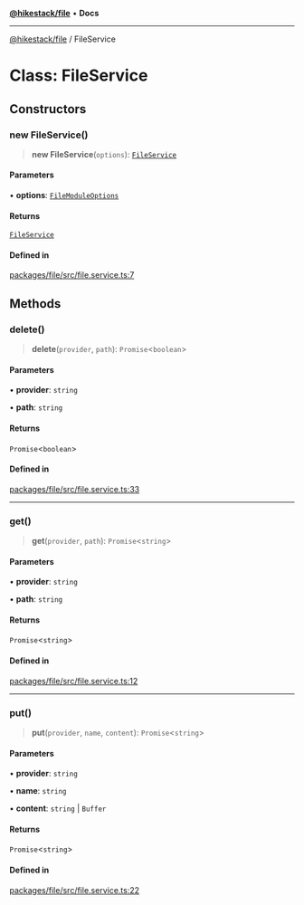 [**@hikestack/file**](/official/reference/file/index.md) • **Docs**

***

[@hikestack/file](/official/reference/file/globals.md) / FileService

# Class: FileService

## Constructors

### new FileService()

> **new FileService**(`options`): [`FileService`](/official/reference/file/classes/FileService.md)

#### Parameters

• **options**: [`FileModuleOptions`](/official/reference/file/interfaces/FileModuleOptions.md)

#### Returns

[`FileService`](/official/reference/file/classes/FileService.md)

#### Defined in

[packages/file/src/file.service.ts:7](https://github.com/hikestack/hike/blob/2d4ca98e0cdf7a421674f597d4960cda8cd728c8/packages/file/src/file.service.ts#L7)

## Methods

### delete()

> **delete**(`provider`, `path`): `Promise`\<`boolean`\>

#### Parameters

• **provider**: `string`

• **path**: `string`

#### Returns

`Promise`\<`boolean`\>

#### Defined in

[packages/file/src/file.service.ts:33](https://github.com/hikestack/hike/blob/2d4ca98e0cdf7a421674f597d4960cda8cd728c8/packages/file/src/file.service.ts#L33)

***

### get()

> **get**(`provider`, `path`): `Promise`\<`string`\>

#### Parameters

• **provider**: `string`

• **path**: `string`

#### Returns

`Promise`\<`string`\>

#### Defined in

[packages/file/src/file.service.ts:12](https://github.com/hikestack/hike/blob/2d4ca98e0cdf7a421674f597d4960cda8cd728c8/packages/file/src/file.service.ts#L12)

***

### put()

> **put**(`provider`, `name`, `content`): `Promise`\<`string`\>

#### Parameters

• **provider**: `string`

• **name**: `string`

• **content**: `string` \| `Buffer`

#### Returns

`Promise`\<`string`\>

#### Defined in

[packages/file/src/file.service.ts:22](https://github.com/hikestack/hike/blob/2d4ca98e0cdf7a421674f597d4960cda8cd728c8/packages/file/src/file.service.ts#L22)
